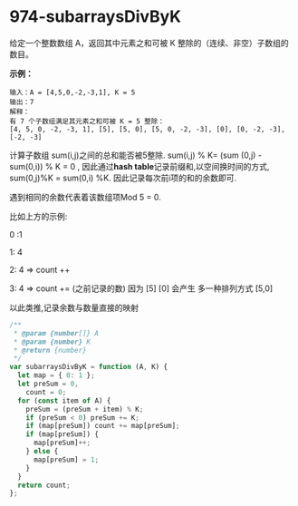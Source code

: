 # 974-subarraysDivByK 

给定一个整数数组 A，返回其中元素之和可被 K 整除的（连续、非空）子数组的数目。

**示例：**

```
输入：A = [4,5,0,-2,-3,1], K = 5
输出：7
解释：
有 7 个子数组满足其元素之和可被 K = 5 整除：
[4, 5, 0, -2, -3, 1], [5], [5, 0], [5, 0, -2, -3], [0], [0, -2, -3], [-2, -3]

```

计算子数组 sum(i,j)之间的总和能否被5整除. sum(i,j) % K= (sum (0,j) - sum(0,i)) % K =  0  , 因此通过**hash table**记录前缀和,以空间换时间的方式,  sum(0,j)%K = sum(0,i) %K. 因此记录每次前i项的和的余数即可.

遇到相同的余数代表着该数组项Mod 5 = 0.

比如上方的示例:

0 :1

1: 4

2: 4  => count ++

3: 4  => count += (之前记录的数)  因为 [5] [0] 会产生 多一种排列方式 [5,0] 

以此类推,记录余数与数量直接的映射

```javascript
/**
 * @param {number[]} A
 * @param {number} K
 * @return {number}
 */
var subarraysDivByK = function (A, K) {
  let map = { 0: 1 };
  let preSum = 0,
    count = 0;
  for (const item of A) {
    preSum = (preSum + item) % K;
    if (preSum < 0) preSum += K;
    if (map[preSum]) count += map[preSum];
    if (map[preSum]) {
      map[preSum]++;
    } else {
      map[preSum] = 1;
    }
  }
  return count;
};
```

